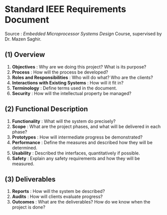 # Standard IEEE Requirements Document

Source : *Embedded Microprocessor Systems Design* Course, supervised by Dr. Mazen Saghir.

## (1) Overview

1. **Objectives** : Why are we doing this project? What is its purpose?
2. **Process** : How will the process be developed?
3. **Roles and Responsibilities** : Who will do what? Who are the clients?
4. **Interactions with Existing Systems** : How will it fit in?
5. **Terminology** : Define terms used in the document.
6. **Security** : How will the intellectual property be managed?

## (2) Functional Description

1. **Functionality** : What will the system do precisely?
2. **Scope** : What are the project phases, and what will be delivered in each phase?
3. **Prototypes** : How will intermediate progress be demonstrated?
4. **Performance** : Define the measures and described how they will be determined.
5. **Usability** : Described the interfaces, quantitatively if possible.
6. **Safety** : Explain any safety requirements and how they will be measured.

## (3) Deliverables

1. **Reports** : How will the system be described?
2. **Audits** : How will clients evaluate progress?
3. **Outcomes** : What are the deliverables? How do we know when the project is done?